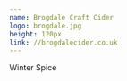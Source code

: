 ```yaml
---
name: Brogdale Craft Cider
logo: brogdale.jpg
height: 120px
link: //brogdalecider.co.uk
---
```

<ul style="list-style-type:none; margin:0; padding:0;">
  <li>Winter Spice</li>
</ul>

